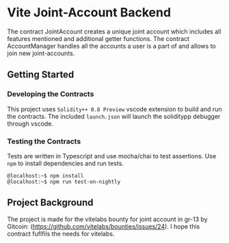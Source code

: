 # Vite Joint-Account Backend

The contract JointAccount creates a unique joint account which includes all features mentioned and additional getter functions.
The contract AccountManager handles all the accounts a user is a part of and allows to join new joint-accounts.

## Getting Started

### Developing the Contracts

This project uses `Solidity++ 0.8 Preview` vscode extension to build and run the contracts. The included `launch.json` will launch the soliditypp debugger through vscode.

### Testing the Contracts

Tests are written in Typescript and use mocha/chai to test assertions. Use `npm` to install dependencies and run tests.

```console
@localhost:~$ npm install
@localhost:~$ npm run test-on-nightly
```

## Project Background

The project is made for the vitelabs bounty for joint account in gr-13 by Gitcoin: (https://github.com/vitelabs/bounties/issues/24).
I hope this contract fuflfils the needs for vitelabs.

 
